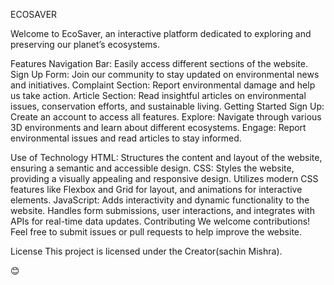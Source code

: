 ECOSAVER

Welcome to EcoSaver, an interactive platform dedicated to exploring and preserving our planet’s ecosystems.

Features
Navigation Bar: Easily access different sections of the website.
Sign Up Form: Join our community to stay updated on environmental news and initiatives.
Complaint Section: Report environmental damage and help us take action.
Article Section: Read insightful articles on environmental issues, conservation efforts, and sustainable living.
Getting Started
Sign Up: Create an account to access all features.
Explore: Navigate through various 3D environments and learn about different ecosystems.
Engage: Report environmental issues and read articles to stay informed.


Use of Technology
HTML: Structures the content and layout of the website, ensuring a semantic and accessible design.
CSS: Styles the website, providing a visually appealing and responsive design. Utilizes modern CSS features like Flexbox and Grid for layout, and animations for interactive elements.
JavaScript: Adds interactivity and dynamic functionality to the website. Handles form submissions, user interactions, and integrates with APIs for real-time data updates.
Contributing
We welcome contributions! Feel free to submit issues or pull requests to help improve the website.

License
This project is licensed under the Creator(sachin Mishra).

😊

